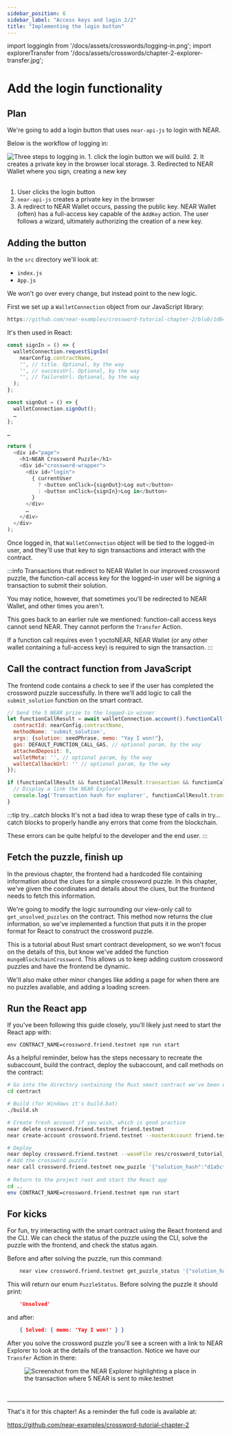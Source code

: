 ```yaml
---
sidebar_position: 6
sidebar_label: "Access keys and login 2/2"
title: "Implementing the login button"
---
```


import loggingIn from '/docs/assets/crosswords/logging-in.png';
import explorerTransfer from '/docs/assets/crosswords/chapter-2-explorer-transfer.jpg';

# Add the login functionality

## Plan

We're going to add a login button that uses `near-api-js` to login with NEAR.

Below is the workflow of logging in: 

<img src={loggingIn} alt="Three steps to logging in. 1. click the login button we will build. 2. It creates a private key in the browser local storage. 3. Redirected to NEAR Wallet where you sign, creating a new key"/><br/><br/>

1. User clicks the login button
2. `near-api-js` creates a private key in the browser
3. A redirect to NEAR Wallet occurs, passing the public key. NEAR Wallet (often) has a full-access key capable of the `AddKey` action. The user follows a wizard, ultimately authorizing the creation of a new key.

## Adding the button

In the `src` directory we'll look at:

- `index.js`
- `App.js`

We won't go over every change, but instead point to the new logic.

First we set up a `WalletConnection` object from our JavaScript library:

```js reference
https://github.com/near-examples/crossword-tutorial-chapter-2/blob/1d64bf29c3376a18c71e5c5a075e29824d7a55f5/src/index.js#L12-L20
```

It's then used in React:

```js
const signIn = () => {
  walletConnection.requestSignIn(
    nearConfig.contractName,
    '', // title. Optional, by the way
    '', // successUrl. Optional, by the way
    '', // failureUrl. Optional, by the way
  );
};

const signOut = () => {
  walletConnection.signOut();
  …
};

…

return (
  <div id="page">
    <h1>NEAR Crossword Puzzle</h1>
    <div id="crossword-wrapper">
      <div id="login">
        { currentUser
          ? <button onClick={signOut}>Log out</button>
          : <button onClick={signIn}>Log in</button>
        }
      </div>
      …
    </div>
  </div>
);
```

Once logged in, that `WalletConnection` object will be tied to the logged-in user, and they'll use that key to sign transactions and interact with the contract.

:::info Transactions that redirect to NEAR Wallet
In our improved crossword puzzle, the function-call access key for the logged-in user will be signing a transaction to submit their solution.

You may notice, however, that sometimes you'll be redirected to NEAR Wallet, and other times you aren't.

This goes back to an earlier rule we mentioned: function-call access keys cannot send NEAR. They cannot perform the `Transfer` Action.

If a function call requires even 1 yoctoNEAR, NEAR Wallet (or any other wallet containing a full-access key) is required to sign the transaction.
:::

## Call the contract function from JavaScript

The frontend code contains a check to see if the user has completed the crossword puzzle successfully. In there we'll add logic to call the `submit_solution` function on the smart contract.

```js
// Send the 5 NEAR prize to the logged-in winner
let functionCallResult = await walletConnection.account().functionCall({
  contractId: nearConfig.contractName,
  methodName: 'submit_solution',
  args: {solution: seedPhrase, memo: "Yay I won!"},
  gas: DEFAULT_FUNCTION_CALL_GAS, // optional param, by the way
  attachedDeposit: 0,
  walletMeta: '', // optional param, by the way
  walletCallbackUrl: '' // optional param, by the way
});

if (functionCallResult && functionCallResult.transaction && functionCallResult.transaction.hash) {
  // Display a link the NEAR Explorer
  console.log('Transaction hash for explorer', functionCallResult.transaction.hash)
}
```

:::tip try…catch blocks
It's not a bad idea to wrap these type of calls in try…catch blocks to properly handle any errors that come from the blockchain.

These errors can be quite helpful to the developer and the end user.
:::

## Fetch the puzzle, finish up

In the previous chapter, the frontend had a hardcoded file containing information about the clues for a simple crossword puzzle. In this chapter, we've given the coordinates and details about the clues, but the frontend needs to fetch this information.

We're going to modify the logic surrounding our view-only call to `get_unsolved_puzzles` on the contract. This method now returns the clue information, so we've implemented a function that puts it in the proper format for React to construct the crossword puzzle.

This is a tutorial about Rust smart contract development, so we won't focus on the details of this, but know we've added the function `mungeBlockchainCrossword`. This allows us to keep adding custom crossword puzzles and have the frontend be dynamic.

We'll also make other minor changes like adding a page for when there are no puzzles available, and adding a loading screen.

## Run the React app

If you've been following this guide closely, you'll likely just need to start the React app with:

    env CONTRACT_NAME=crossword.friend.testnet npm run start

As a helpful reminder, below has the steps necessary to recreate the subaccount, build the contract, deploy the subaccount, and call methods on the contract:

```bash
# Go into the directory containing the Rust smart contract we've been working on
cd contract

# Build (for Windows it's build.bat)
./build.sh

# Create fresh account if you wish, which is good practice
near delete crossword.friend.testnet friend.testnet
near create-account crossword.friend.testnet --masterAccount friend.testnet

# Deploy
near deploy crossword.friend.testnet --wasmFile res/crossword_tutorial_chapter_2.wasm --initFunction new --initArgs '{"owner_id": "crossword.friend.testnet"}'
# Add the crossword puzzle
near call crossword.friend.testnet new_puzzle '{"solution_hash":"d1a5cf9ad1adefe0528f7d31866cf901e665745ff172b96892693769ad284010","answers":[{"num": 1,"start": {"x": 1,"y": 1},"direction": "Down","length": 5,"clue": "NFT market on NEAR that specializes in cards and comics."},{"num": 2,"start": {"x": 0,"y": 2},"direction": "Across","length": 13,"clue": "You can move assets between NEAR and different chains, including Ethereum, by visiting ______.app"},{"num": 3,"start": {"x": 9,"y": 1},"direction": "Down","length": 8,"clue": "NFT market on NEAR with art, physical items, tickets, and more."},{"num": 4,"start": {"x": 3,"y": 8},"direction": "Across","length": 9,"clue": "The smallest denomination of the native token on NEAR."},{"num": 5,"start": {"x": 5,"y": 8},"direction": "Down","length": 3,"clue": "You typically deploy a smart contract with the NEAR ___ tool."}]}' --accountId crossword.friend.testnet
  
# Return to the project root and start the React app
cd ..
env CONTRACT_NAME=crossword.friend.testnet npm run start
```

## For kicks

For fun, try interacting with the smart contract using the React frontend and the CLI. We can check the status of the puzzle using the CLI, solve the puzzle with the frontend, and check the status again.

Before and after solving the puzzle, run this command:

```bash
    near view crossword.friend.testnet get_puzzle_status '{"solution_hash": "d1a5cf9ad1adefe0528f7d31866cf901e665745ff172b96892693769ad284010"}'
```

This will return our enum `PuzzleStatus`. Before solving the puzzle it should print:

```json
    'Unsolved'
```

and after:

```json
    { Solved: { memo: 'Yay I won!' } }
```

After you solve the crossword puzzle you'll see a screen with a link to NEAR Explorer to look at the details of the transaction. Notice we have our `Transfer` Action in there:

<figure>
    <img src={explorerTransfer} alt="Screenshot from the NEAR Explorer highlighting a place in the transaction where 5 NEAR is sent to mike.testnet"/>
</figure>
<br/>

---

That's it for this chapter! As a reminder the full code is available at:

https://github.com/near-examples/crossword-tutorial-chapter-2
